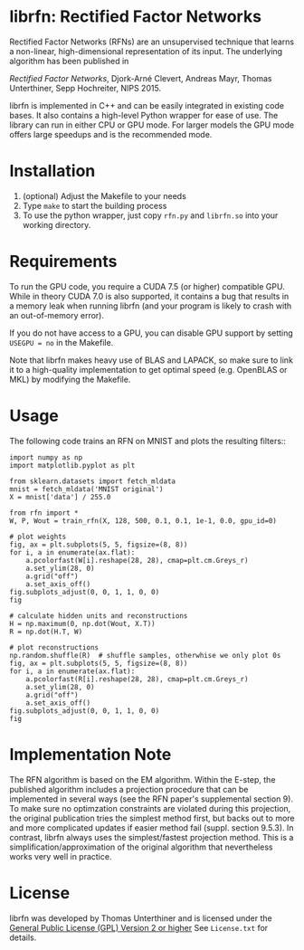 # librfn: Rectified Factor Networks

Rectified Factor Networks (RFNs) are an unsupervised technique that learns a non-linear, high-dimensional representation of its input. The underlying algorithm has been published in

*Rectified Factor Networks*, Djork-Arné Clevert, Andreas Mayr, Thomas Unterthiner, Sepp Hochreiter, NIPS 2015.

librfn is implemented in C++ and can be easily integrated in existing code bases. It also contains a high-level Python wrapper for ease of use. The library can run in either CPU or GPU mode. For larger models the GPU mode offers large speedups and is the recommended mode.


# Installation

1. (optional) Adjust the Makefile to your needs
2. Type `make` to start the building process
3. To use the python wrapper, just copy `rfn.py` and `librfn.so` into your  working directory.


# Requirements
To run the GPU code, you require a CUDA 7.5 (or higher) compatible GPU. While in theory CUDA 7.0 is also supported, it contains a bug that results in a memory leak when running librfn (and your program is likely to crash with an out-of-memory error).

If you do not have access to a GPU, you can disable GPU support by setting `USEGPU = no` in the Makefile.

Note that librfn makes heavy use of BLAS and LAPACK, so make sure to link it to a high-quality implementation to get optimal speed (e.g. OpenBLAS or MKL) by modifying the Makefile.


# Usage

The following code trains an RFN on MNIST and plots the resulting filters::

    import numpy as np
    import matplotlib.pyplot as plt

    from sklearn.datasets import fetch_mldata
    mnist = fetch_mldata('MNIST original')
    X = mnist['data'] / 255.0

    from rfn import *
    W, P, Wout = train_rfn(X, 128, 500, 0.1, 0.1, 1e-1, 0.0, gpu_id=0)

    # plot weights
    fig, ax = plt.subplots(5, 5, figsize=(8, 8))
    for i, a in enumerate(ax.flat):
        a.pcolorfast(W[i].reshape(28, 28), cmap=plt.cm.Greys_r)
        a.set_ylim(28, 0)
        a.grid("off")
        a.set_axis_off()
    fig.subplots_adjust(0, 0, 1, 1, 0, 0)
    fig

    # calculate hidden units and reconstructions
    H = np.maximum(0, np.dot(Wout, X.T))
    R = np.dot(H.T, W)

    # plot reconstructions
    np.random.shuffle(R)  # shuffle samples, otherwhise we only plot 0s
    fig, ax = plt.subplots(5, 5, figsize=(8, 8))
    for i, a in enumerate(ax.flat):
        a.pcolorfast(R[i].reshape(28, 28), cmap=plt.cm.Greys_r)
        a.set_ylim(28, 0)
        a.grid("off")
        a.set_axis_off()
    fig.subplots_adjust(0, 0, 1, 1, 0, 0)
    fig


# Implementation Note

The RFN algorithm is based on the EM algorithm. Within the E-step, the published algorithm includes a projection procedure that can be implemented in several ways (see the RFN paper's supplemental section 9). To make sure no optimzation constraints are violated during this projection, the original publication tries the simplest method first, but backs out to more and more complicated updates if easier method fail (suppl. section 9.5.3).
In contrast, librfn always uses the simplest/fastest projection method. This is a simplification/approximation of the original algorithm that nevertheless works very well in practice.


# License
librfn was developed by Thomas Unterthiner and is licensed under the [General Public License (GPL) Version 2 or higher](http://www.gnu.org/licenses/gpl-2.0.html) See ``License.txt`` for details.
